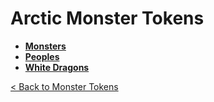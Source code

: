 # Arctic Monster Tokens
* **[Monsters](monsters)**
* **[Peoples](peoples)**
* **[White Dragons](dragons_white)**

[< Back to Monster Tokens](../README.md#monster-tokens)
